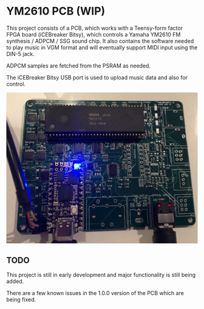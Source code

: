 # YM2610 PCB (WIP)

This project consists of a PCB, which works with a Teensy-form factor FPGA board (iCEBreaker Bitsy), which controls a Yamaha YM2610 FM synthesis / ADPCM / SSG sound chip. It also contains the software needed to play music in VGM format and will eventually support MIDI input using the DIN-5 jack.

ADPCM samples are fetched from the PSRAM as needed.

The iCEBreaker Bitsy USB port is used to upload music data and also for control.

![v1.0.0 PCB partially assembled](photo/pcb1.jpg)
## TODO

This project is still in early development and major functionality is still being added.

There are a few known issues in the 1.0.0 version of the PCB which are being fixed.

